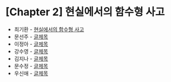 # [Chapter 2] 현실에서의 함수형 사고

- 최기환 - [현실에서의 함수형 사고](https://circular-error-a3d.notion.site/2731d29b84764058b226e3d073abce00?pvs=4)
- 문선주 - [글제목](링크)
- 이정아 - [글제목](링크)
- 강수영 - [글제목](링크)
- 김지나 - [글제목](링크)
- 문수정 - [글제목](링크)
- 우신애 - [글제목](링크)
